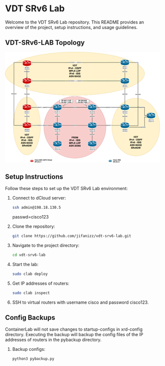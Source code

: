 # VDT SRv6 Lab

Welcome to the VDT SRv6 Lab repository. This README provides an overview of the project, setup instructions, and usage guidelines.

## VDT-SRv6-LAB Topology

![VDT SRv6 Lab Diagram](vdt-srv6-clab.png)

## Setup Instructions

Follow these steps to set up the VDT SRv6 Lab environment:

1. Connect to dCloud server:
    ```sh
    ssh admin@198.18.130.5
    ```
    passwd=cisco123

2. Clone the repository:
    ```sh
    git clone https://github.com/jifanizz/vdt-srv6-lab.git
    ```
3. Navigate to the project directory:
    ```sh
    cd vdt-srv6-lab
    ```
4. Start the lab:
    ```sh
    sudo clab deploy
    ```
5. Get IP addresses of routers:
    ```sh
    sudo clab inspect
    ```
6. SSH to virtual routers with username cisco and password cisco123.


## Config Backups

ContainerLab will not save changes to startup-configs in xrd-config directory.  Executing the backup will backup the config files of the IP addresses of routers in the pybackup directory.

1. Backup configs:
    ```sh
    python3 pybackup.py
    ```



